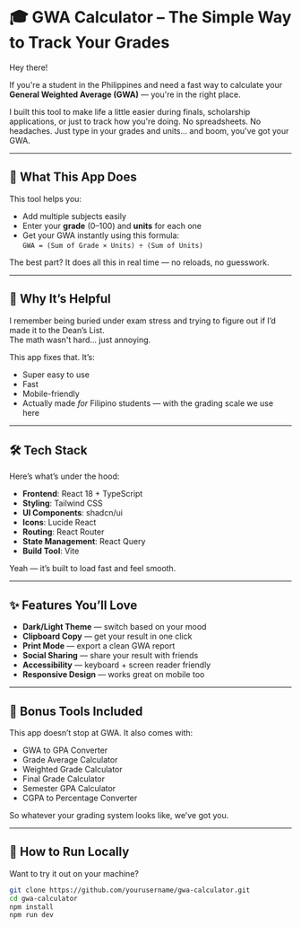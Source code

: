 # 🎓 GWA Calculator – The Simple Way to Track Your Grades

Hey there!

If you're a student in the Philippines and need a fast way to calculate your **General Weighted Average (GWA)** — you're in the right place.

I built this tool to make life a little easier during finals, scholarship applications, or just to track how you're doing. No spreadsheets. No headaches. Just type in your grades and units… and boom, you've got your GWA.

---

## 🚀 What This App Does

This tool helps you:

* Add multiple subjects easily  
* Enter your **grade** (0–100) and **units** for each one  
* Get your GWA instantly using this formula:  
  `GWA = (Sum of Grade × Units) ÷ (Sum of Units)`

The best part? It does all this in real time — no reloads, no guesswork.

---

## 🎯 Why It’s Helpful

I remember being buried under exam stress and trying to figure out if I’d made it to the Dean’s List.  
The math wasn't hard… just annoying.

This app fixes that. It’s:

* Super easy to use  
* Fast  
* Mobile-friendly  
* Actually made *for* Filipino students — with the grading scale we use here  

---

## 🛠 Tech Stack

Here’s what’s under the hood:

* **Frontend**: React 18 + TypeScript  
* **Styling**: Tailwind CSS  
* **UI Components**: shadcn/ui  
* **Icons**: Lucide React  
* **Routing**: React Router  
* **State Management**: React Query  
* **Build Tool**: Vite  

Yeah — it’s built to load fast and feel smooth.

---

## ✨ Features You’ll Love

* **Dark/Light Theme** — switch based on your mood  
* **Clipboard Copy** — get your result in one click  
* **Print Mode** — export a clean GWA report  
* **Social Sharing** — share your result with friends  
* **Accessibility** — keyboard + screen reader friendly  
* **Responsive Design** — works great on mobile too

---

## 🧠 Bonus Tools Included

This app doesn’t stop at GWA. It also comes with:

* GWA to GPA Converter  
* Grade Average Calculator  
* Weighted Grade Calculator  
* Final Grade Calculator  
* Semester GPA Calculator  
* CGPA to Percentage Converter  

So whatever your grading system looks like, we’ve got you.

---

## 📄 How to Run Locally

Want to try it out on your machine?

```bash
git clone https://github.com/yourusername/gwa-calculator.git
cd gwa-calculator
npm install
npm run dev
